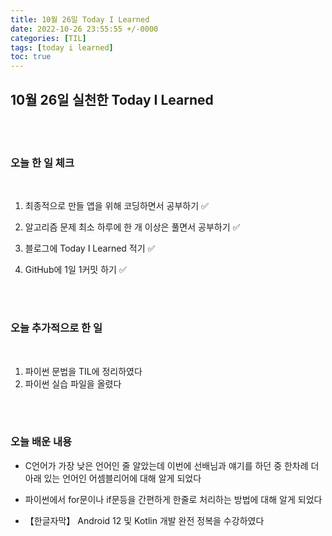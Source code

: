 ```yaml
---
title: 10월 26일 Today I Learned
date: 2022-10-26 23:55:55 +/-0000
categories: [TIL]
tags: [today i learned]
toc: true
---
```


## 10월 26일 실천한 Today I Learned

<br><br>

### 오늘 한 일 체크
<br>

1. 최종적으로 만들 앱을 위해 코딩하면서 공부하기 ✅

2. 알고리즘 문제 최소 하루에 한 개 이상은 풀면서 공부하기 ✅

3. 블로그에 Today I Learned 적기 ✅

4. GitHub에 1일 1커밋 하기 ✅

<br><br>

### 오늘 추가적으로 한 일
<br>

1. 파이썬 문법을 TIL에 정리하였다
1. 파이썬 실습 파일을 올렸다

<br><br>

### 오늘 배운 내용

* C언어가 가장 낮은 언어인 줄 알았는데 이번에 선배님과 얘기를 하던 중 한차례 더 아래 있는 언어인 어셈블리어에 대해 알게 되었다

* 파이썬에서 for문이나 if문등을 간편하게 한줄로 처리하는 방법에 대해 알게 되었다

* 【한글자막】 Android 12 및 Kotlin 개발 완전 정복을 수강하였다